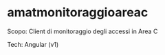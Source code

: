 # amatmonitoraggioareac

Scopo: 
Client di monitoraggio degli accessi in Area C

Tech:
Angular (v1)

